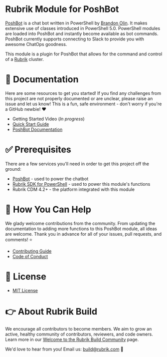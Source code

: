 # Rubrik Module for PoshBot

[PoshBot](https://github.com/poshbotio/PoshBot) is a chat bot written in PowerShell by [Brandon Olin](https://github.com/devblackops). It makes extensive use of classes introduced in PowerShell 5.0. PowerShell modules are loaded into PoshBot and instantly become available as bot commands. PoshBot currently supports connecting to Slack to provide you with awesome ChatOps goodness.

This module is a plugin for PoshBot that allows for the command and control of a [Rubrik](https://build.rubrik.com/) cluster.

# :blue_book: Documentation

Here are some resources to get you started! If you find any challenges from this project are not properly documented or are unclear, please raise an issue and let us know! This is a fun, safe environment - don't worry if you're a GitHub newbie! :heart:

* Getting Started Video (*In progress*)
* [Quick Start Guide](/docs/en-US/QUICKSTART.md)
* [PoshBot Documentation](http://poshbot.readthedocs.io/en/latest/)

# :white_check_mark: Prerequisites

There are a few services you'll need in order to get this project off the ground:

* [PoshBot](https://github.com/poshbotio/PoshBot) - used to power the chatbot
* [Rubrik SDK for PowerShell](https://github.com/rubrikinc/rubrik-sdk-for-powershell) - used to power this module's functions
* Rubrik CDM 4.2+ - the platform integrated with this module

# :muscle: How You Can Help

We glady welcome contributions from the community. From updating the documentation to adding more functions to this PoshBot module, all ideas are welcome. Thank you in advance for all of your issues, pull requests, and comments! :star:

* [Contributing Guide](CONTRIBUTING.md)
* [Code of Conduct](CODE_OF_CONDUCT.md)

# :pushpin: License

* [MIT License](LICENSE)

# :point_right: About Rubrik Build

We encourage all contributors to become members. We aim to grow an active, healthy community of contributors, reviewers, and code owners. Learn more in our [Welcome to the Rubrik Build Community](https://github.com/rubrikinc/welcome-to-rubrik-build) page.

We'd love to hear from you! Email us: build@rubrik.com :love_letter:
